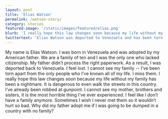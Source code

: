 ```yaml
---
layout: post
title: 'Elias Watson'
permalink: /watson-story/
category: stories
featured-image: '/static/images/featured/elias.png'
blurb: 'I really hope this law changes soon because my life without my family has been a nightmare.'
twittertext: 'Elias Watson was deported to Venezuela and has been torn apart from his family. %23KeepUsHome'
---
```


My name is Elias Watson. I was born in Venezuela and was adopted by my American father. We are a family of ten and I was the only one who lacked citizenship. My father didn’t process the right paperwork. As a result, I was deported back to Venezuela. I feel lost. I cannot see my family -- I’ve been torn apart from the only people who I’ve known all of my life. I miss them. I really hope this law changes soon because my life without my family has been a nightmare. It is dangerous to even walk the streets in this country. I’ve already been robbed at gunpoint. I cannot see my mother, brothers and sisters, it is the most horrible thing I’ve ever experienced. I feel like I don’t have a family anymore. Sometimes I wish I never met them so it wouldn’t hurt so bad. Why did my father adopt me if I was going to be dumped in a country with no family?
